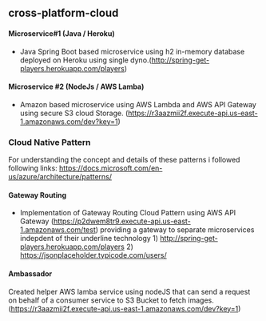 ## cross-platform-cloud

#### Microservice#1 (Java / Heroku)
* Java Spring Boot based microservice using h2 in-memory database deployed on Heroku using single dyno.(http://spring-get-players.herokuapp.com/players)

#### Microservice #2 (NodeJs / AWS Lamba)
* Amazon based microservice using AWS Lambda and AWS API Gateway using secure S3 cloud Storage. (https://r3aazmii2f.execute-api.us-east-1.amazonaws.com/dev?key=1)


### Cloud Native Pattern 
For understanding the concept and details of these patterns i followed following links:
https://docs.microsoft.com/en-us/azure/architecture/patterns/

#### Gateway Routing

* Implementation of Gateway Routing Cloud Pattern using AWS API Gateway (https://p2dwem8tr9.execute-api.us-east-1.amazonaws.com/test) providing a gateway to separate microservices indepdent of their underline technology 1) http://spring-get-players.herokuapp.com/players 2) https://jsonplaceholder.typicode.com/users/

#### Ambassador
Created helper AWS lamba service using nodeJS that can send a request on behalf of a consumer service to S3 Bucket to fetch images.
(https://r3aazmii2f.execute-api.us-east-1.amazonaws.com/dev?key=1)
